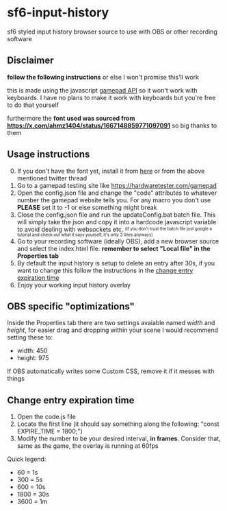 # sf6-input-history
sf6 styled input history browser source to use with OBS or other recording software

## Disclaimer
**follow the following instructions** or else I won't promise this'll work

this is made using the javascript [gamepad API](https://developer.mozilla.org/en-US/docs/Web/API/Gamepad_API) so it won't work with keyboards. I have no plans to make it work with keyboards but you're free to do that yourself

furthermore the **font used was sourced from https://x.com/ahmz1404/status/1667148859771097091** so big thanks to them

## Usage instructions
0. If you don't have the font yet, install it from [here](https://www.mediafire.com/file/zl7pa9941begw5b/SF6_FONT_100.zip/file) or from the above mentioned twitter thread
1. Go to a gamepad testing site like https://hardwaretester.com/gamepad
2. Open the config.json file and change the "code" attributes to whatever number the gamepad website tells you. For any macro you don't use **PLEASE** set it to -1 or else something might break
3. Close the config.json file and run the updateConfig.bat batch file. This will simply take the json and copy it into a hardcode javascript variable to avoid dealing with websockets etc. <sup><sub>(if you don't trust the batch file just google a tutorial and check out what it says yourself, it's only 3 lines anyways)</sub></sup>
4. Go to your recording software (ideally OBS), add a new browser source and select the index.html file. **remember to select "Local file" in the Properties tab**
5. By default the input history is setup to delete an entry after 30s, if you want to change this follow the instructions in the [change entry expiration time](#Change-entry-expiration-time)
6. Enjoy your working input history overlay

## OBS specific "optimizations"
Inside the Properties tab there are two settings avaiable named *width* and *height*, for easier drag and dropping within your scene I would recommend setting these to:
* width: 450
* height: 975

If OBS automatically writes some Custom CSS, remove it if it messes with things

## Change entry expiration time
1. Open the code.js file
2. Locate the first line (it should say something along the following: "const EXPIRE_TIME = 1800;")
3. Modify the number to be your desired interval, **in frames**. Consider that, same as the game, the overlay is running at 60fps

Quick legend:
* 60 = 1s
* 300 = 5s
* 600 = 10s
* 1800 = 30s
* 3600 = 1m

